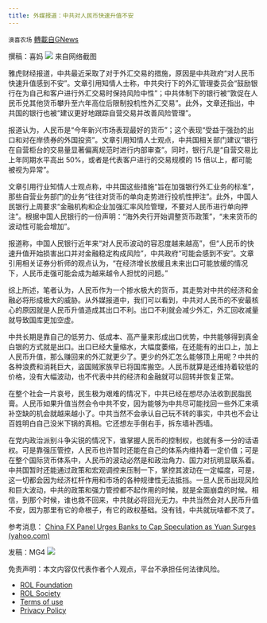 ```yaml
---
title: 外媒报道：中共对人民币快速升值不安
---
```

`澳喜农场` [轉載自GNews](https://gnews.org/zh-hans/1698496/)

撰稿：喜妈
![](https://assets.gnews.org/wp-content/uploads/2021/11/人民币.png)
来自网络截图

雅虎财经报道，中共最近采取了对于外汇交易的措施，原因是中共政府“对人民币快速升值感到不安”。文章引用知情人士称，中共央行下的外汇管理委员会“鼓励银行在为自己和客户进行外汇交易时保持风险中性”；中共体制下的银行被“敦促在人民币兑其他货币攀升至六年高位后限制投机性外汇交易”。此外，文章还指出，中共国的银行也被“建议更好地跟踪自营交易并改善风险管理”。

报道认为，人民币是“今年新兴市场表现最好的货币”；这个表现“受益于强劲的出口和对在岸债券的外国投资”。文章引用知情人士观点，中共国相关部门建议“银行在自营柜台的交易量显著偏离规范时进行内部审查”。同时，银行凡是“自营交易比上年同期水平高出 50%，或者是代表客户进行的交易规模的 15 倍以上，都可能被视为异常”。

文章引用行业知情人士观点称，中共国这些措施“旨在加强银行外汇业务的标准”，那些自营业务部门的业务“往往对货币的单向走势进行投机性押注”。此外，中国人民银行上周要求“金融机构和企业加强汇率风险管理，不要对人民币进行单向押注”。根据中国人民银行的一份声明：“海外央行开始调整货币政策”，“未来货币的波动性可能会增加”。

报道称，中国人民银行近年来“对人民币波动的容忍度越来越高”，但“人民币的快速升值开始损害出口并对金融稳定构成风险”，中共政府“可能会感到不安”。文章引用相关证券分析师的观点认为，“在经济增长放缓且未来出口可能放缓的情况下，人民币走强可能会成为越来越令人担忧的问题。”

综上所述，笔者认为，人民币作为一个掺水极大的货币，其走势对中共的经济和金融必将形成极大的威胁。从外媒报道中，我们可以看到，中共对人民币的不安最核心的原因就是人民币升值造成其出口不利。出口不利就会减少外汇，外汇回收减量就导致国库更加空虚。

中共长期是靠自己的低劳力、低成本、高产量来形成出口优势，中共能够得到真金白银的方式就是出口。出口已经大量缩水，大幅度萎缩，在还能有的出口上，加上人民币升值，那么赚回来的外汇就更少了。更少的外汇怎么能够顶上用呢？中共的各种浪费和消耗巨大，盜国贼家族早已将国库搬空。人民币就算是还维持着较低的价格，没有大幅波动，也不代表中共的经济和金融就可以回转并恢复正常。

在整个社会一片哀号，民生极为艰难的情况下，中共已经在想尽办法收割民脂民膏。人民币如果升值当然会令中共不安，因为能够为中共尽可能找回一些外汇来填补空缺的机会就越来越小了。中共当然不会承认自己玩不转的事实，中共也不会让百姓明白自己没米下锅的真相。它还想左手倒右手，拆东墙补西墙。

在党内政治派别斗争尖锐的情况下，谁掌握人民币的控制权，也就有多一分的话语权。可是靠强压管控，人民币也许暂时还能在自己的体系内维持着一定价值；可是在整个国际货币体系中，人民币的波动必然是和政治角力、国力对抗明显联系着。中共国暂时还能通过政策和宏观调控来压制一下，掌控其波动在一定幅度，可是，这一切都会因为经济杠杆作用和市场的各种规律性无法抵挡。一旦人民币出现风险和巨大波动，中共的政策和强力管控都不起作用的时候，就是全面崩盘的时候。相信，到那个时候，谁也救不回来，中共就必将回光无力。中共当然会对人民币升值不安，因为那里有它的命根子，有它的政权基础。没有钱，中共就玩啥都不灵了。

参考消息：
[China FX Panel Urges Banks to Cap Speculation as Yuan Surges (yahoo.com)](https://au.finance.yahoo.com/news/china-fx-committee-urges-banks-040000815.html?guccounter=1&amp;guce_referrer=aHR0cHM6Ly93d3cuYmluZy5jb20v&amp;guce_referrer_sig=AQAAAE93e-oElMuZAYblkctyKdnZTXFIH7SMKyRE0ulTljHbg8cdN0UfyrVzWMGGW6l2L0cx_1e3F9DnAsQO9x7bF4xXU2IRDQB14YTtcsism2Uxs-WIPRHL-rqTFREWJYO10kcSLe4dszaN9NDLHqb-Xa-iMftlLlpMlVF9dxiDlGYZ)

发稿：MG4
![](https://assets.gnews.org/wp-content/uploads/2021/11/澳喜图标2-1-3.jpg)
 

免责声明：本文内容仅代表作者个人观点，平台不承担任何法律风险。

- [ROL Foundation](https://rolfoundation.org/)
- [ROL Society](https://rolsociety.org/)
- [Terms of use](https://gnews.org/terms-of-use-3/)
- [Privacy Policy](https://gnews.org/privacy-policy/)
